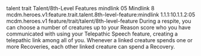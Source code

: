 <ability>
  <metadata>
    <class>talent</class>
    <feature_type>trait</feature_type>
    <file_dpath>Talent/8th-Level Features</file_dpath>
    <item_id>mindlink</item_id>
    <item_index>05</item_index>
    <item_name>Mindlink</item_name>
    <level>8</level>
    <scc>mcdm.heroes.v1:feature.trait.talent.8th-level-feature:mindlink</scc>
    <scdc>1.1.1:10.1.1.2:05</scdc>
    <source>mcdm.heroes.v1</source>
    <type>feature/trait/talent/8th-level-feature</type>
  </metadata>
  <effects>
    <effect type="mundane">During a respite, you can choose a number of creatures up to your Reason score who you have communicated with using your Telepathic Speech feature, creating a telepathic link among all of you. Whenever a linked creature spends one or more Recoveries, each other linked creature can spend a Recovery.</effect>
  </effects>
</ability>
